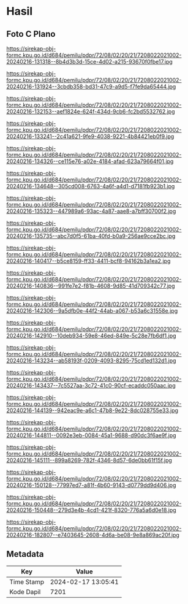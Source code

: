 # Hasil

## Foto C Plano

https://sirekap-obj-formc.kpu.go.id/d684/pemilu/pdpr/72/08/02/20/21/7208022021002-20240216-131318--8b4d3b3d-15ce-4d02-a215-93670f0fbe17.jpg

https://sirekap-obj-formc.kpu.go.id/d684/pemilu/pdpr/72/08/02/20/21/7208022021002-20240216-131924--3cbdb358-bd31-47c9-a9d5-f7fe9da65444.jpg

https://sirekap-obj-formc.kpu.go.id/d684/pemilu/pdpr/72/08/02/20/21/7208022021002-20240216-132153--aef1824e-624f-434d-9cb6-fc2bd5532762.jpg

https://sirekap-obj-formc.kpu.go.id/d684/pemilu/pdpr/72/08/02/20/21/7208022021002-20240216-133241--2c41a621-9fe9-4038-9221-4b84421eb0f9.jpg

https://sirekap-obj-formc.kpu.go.id/d684/pemilu/pdpr/72/08/02/20/21/7208022021002-20240216-134326--ce115e76-a02e-4184-afad-623a79664f01.jpg

https://sirekap-obj-formc.kpu.go.id/d684/pemilu/pdpr/72/08/02/20/21/7208022021002-20240216-134648--305cd008-6763-4a6f-a4d1-d7181fb923b1.jpg

https://sirekap-obj-formc.kpu.go.id/d684/pemilu/pdpr/72/08/02/20/21/7208022021002-20240216-135323--447989a6-93ac-4a87-aae8-a7bff30700f2.jpg

https://sirekap-obj-formc.kpu.go.id/d684/pemilu/pdpr/72/08/02/20/21/7208022021002-20240216-135735--abc7d0f5-61ba-40fd-b0a9-256ae9cce2bc.jpg

https://sirekap-obj-formc.kpu.go.id/d684/pemilu/pdpr/72/08/02/20/21/7208022021002-20240216-140417--b5ce8159-ff33-4411-bcf8-94162b3a1ea2.jpg

https://sirekap-obj-formc.kpu.go.id/d684/pemilu/pdpr/72/08/02/20/21/7208022021002-20240216-140836--991fe7e2-f81b-4608-9d85-41d709342c77.jpg

https://sirekap-obj-formc.kpu.go.id/d684/pemilu/pdpr/72/08/02/20/21/7208022021002-20240216-142306--9a5dfb0e-44f2-44ab-a067-b53a6c31558e.jpg

https://sirekap-obj-formc.kpu.go.id/d684/pemilu/pdpr/72/08/02/20/21/7208022021002-20240216-142910--10deb934-59e8-46ed-849e-5c28e7fb6df1.jpg

https://sirekap-obj-formc.kpu.go.id/d684/pemilu/pdpr/72/08/02/20/21/7208022021002-20240216-143234--ab58193f-0209-4093-8295-75cd1ed132d1.jpg

https://sirekap-obj-formc.kpu.go.id/d684/pemilu/pdpr/72/08/02/20/21/7208022021002-20240216-143437--7c5527aa-3c72-41c0-90cf-ecaddc050aac.jpg

https://sirekap-obj-formc.kpu.go.id/d684/pemilu/pdpr/72/08/02/20/21/7208022021002-20240216-144139--942eac9e-a6c1-47b8-9e22-8dc028755e33.jpg

https://sirekap-obj-formc.kpu.go.id/d684/pemilu/pdpr/72/08/02/20/21/7208022021002-20240216-144811--0092e3eb-0084-45a1-9688-d90dc3f6ae9f.jpg

https://sirekap-obj-formc.kpu.go.id/d684/pemilu/pdpr/72/08/02/20/21/7208022021002-20240216-145111--899a8269-782f-4346-8d57-6de0bb61f15f.jpg

https://sirekap-obj-formc.kpu.go.id/d684/pemilu/pdpr/72/08/02/20/21/7208022021002-20240216-150128--77997ed7-a81f-4b60-9143-d0779dd9d406.jpg

https://sirekap-obj-formc.kpu.go.id/d684/pemilu/pdpr/72/08/02/20/21/7208022021002-20240216-150448--279d3e4b-4cd1-421f-8320-776a5a6d0e18.jpg

https://sirekap-obj-formc.kpu.go.id/d684/pemilu/pdpr/72/08/02/20/21/7208022021002-20240216-182807--e7403645-2608-4d6a-be08-9e8a869ac20f.jpg


## Metadata

| Key        | Value               |
| ---------- | ------------------- |
| Time Stamp | 2024-02-17 13:05:41 |
| Kode Dapil | 7201                |



